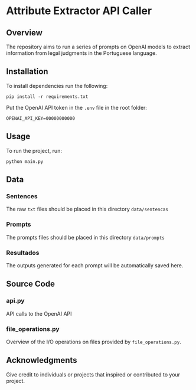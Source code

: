 # Attribute Extractor API Caller



## Overview

The repository aims to run a series of prompts on OpenAI models to extract information from legal judgments in the Portuguese language.

## Installation

To install dependencies run the following:

``
pip install -r requirements.txt
``

Put the OpenAI API token in the `.env` file in the root folder:


``
OPENAI_API_KEY=00000000000
``


## Usage

To run the project, run:

``
python main.py
``

## Data


### Sentences

The raw `txt` files should be placed in this directory `data/sentencas`

### Prompts

The prompts files should be placed in this directory `data/prompts`

### Resultados

The outputs generated for each prompt will be automatically saved here.


## Source Code



### api.py

API calls to the OpenAI API

### file_operations.py

Overview of the I/O operations on files provided by `file_operations.py`.


## Acknowledgments

Give credit to individuals or projects that inspired or contributed to your project.




